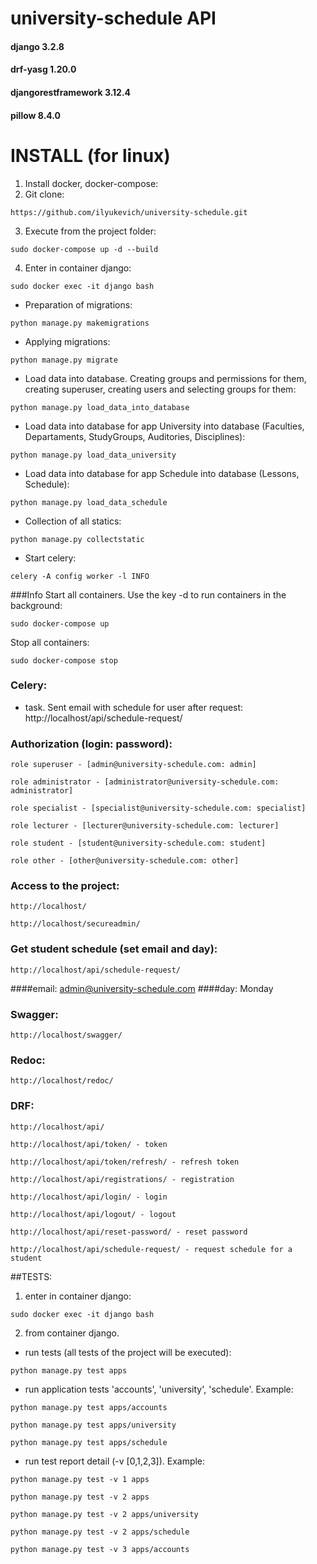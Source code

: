 # university-schedule API

#### django 3.2.8
#### drf-yasg 1.20.0
#### djangorestframework 3.12.4
#### pillow 8.4.0

# INSTALL (for linux)

1) Install docker, docker-compose:
2) Git clone:

```https://github.com/ilyukevich/university-schedule.git```

3) Execute from the project folder:

```sudo docker-compose up -d --build```

4) Enter in container django:

```sudo docker exec -it django bash```

- Preparation of migrations:

```python manage.py makemigrations```

- Applying migrations:

```python manage.py migrate```

- Load data into database. Creating groups and permissions for them, creating superuser, creating users and selecting groups for them:

```python manage.py load_data_into_database```

- Load data into database for app University into database (Faculties, Departaments, StudyGroups, Auditories, Disciplines):

```python manage.py load_data_university```

- Load data into database for app Schedule into database (Lessons, Schedule):

```python manage.py load_data_schedule```

- Collection of all statics:

```python manage.py collectstatic```

- Start celery:

```celery -A config worker -l INFO```

###Info
Start all containers. Use the key -d to run containers in the background:

```sudo docker-compose up```

Stop all containers:

```sudo docker-compose stop```

### Celery:
- task. Sent email with schedule for user after request: http://localhost/api/schedule-request/

### Authorization (login: password):
```role superuser - [admin@university-schedule.com: admin]```

```role administrator - [administrator@university-schedule.com: administrator]```

```role specialist - [specialist@university-schedule.com: specialist]```

```role lecturer - [lecturer@university-schedule.com: lecturer]```

```role student - [student@university-schedule.com: student]```

```role other - [other@university-schedule.com: other]```

### Access to the project:
```http://localhost/ ```

```http://localhost/secureadmin/```

### Get student schedule (set email and day):

```http://localhost/api/schedule-request/```

####email: admin@university-schedule.com
####day: Monday

### Swagger:
```http://localhost/swagger/```

### Redoc:
```http://localhost/redoc/```

### DRF:
```http://localhost/api/```

```http://localhost/api/token/ - token```

```http://localhost/api/token/refresh/ - refresh token```

```http://localhost/api/registrations/ - registration```

```http://localhost/api/login/ - login```

```http://localhost/api/logout/ - logout```

```http://localhost/api/reset-password/ - reset password```

```http://localhost/api/schedule-request/ - request schedule for a student```

##TESTS:

1) enter in container django:

```sudo docker exec -it django bash```

2) from container django.

- run tests (all tests of the project will be executed):

```python manage.py test apps``` 

- run application tests 'accounts', 'university', 'schedule'. Example:

```python manage.py test apps/accounts```

```python manage.py test apps/university```

```python manage.py test apps/schedule```

- run test report detail (-v [0,1,2,3]). Example:

```python manage.py test -v 1 apps```

```python manage.py test -v 2 apps```

```python manage.py test -v 2 apps/university```

```python manage.py test -v 2 apps/schedule```

```python manage.py test -v 3 apps/accounts```
